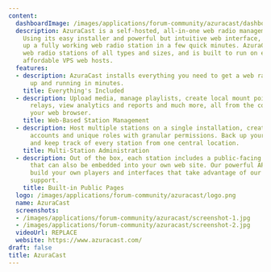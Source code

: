 ```yaml
---
content:
  dashboardImage: /images/applications/forum-community/azuracast/dashboard.jpg
  description: AzuraCast is a self-hosted, all-in-one web radio management suite.
    Using its easy installer and powerful but intuitive web interface, you can start
    up a fully working web radio station in a few quick minutes. AzuraCast works for
    web radio stations of all types and sizes, and is built to run on even the most
    affordable VPS web hosts.
  features:
  - description: AzuraCast installs everything you need to get a web radio station
      up and running in minutes.
    title: Everything's Included
  - description: Upload media, manage playlists, create local mount points and remote
      relays, view analytics and reports and much more, all from the convenience of
      your web browser.
    title: Web-Based Station Management
  - description: Host multiple stations on a single installation, create new user
      accounts and unique roles with granular permissions. Back up your installation
      and keep track of every station from one central location.
    title: Multi-Station Administration
  - description: Out of the box, each station includes a public-facing player page
      that can also be embedded into your own web site. Our powerful APIs let you
      build your own players and interfaces that take advantage of our rich metadata
      support.
    title: Built-in Public Pages
  logo: /images/applications/forum-community/azuracast/logo.png
  name: AzuraCast
  screenshots:
  - /images/applications/forum-community/azuracast/screenshot-1.jpg
  - /images/applications/forum-community/azuracast/screenshot-2.jpg
  videoUrl: REPLACE
  website: https://www.azuracast.com/
draft: false
title: AzuraCast
---
```


